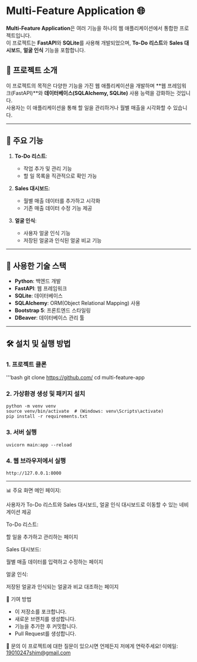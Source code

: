 # Multi-Feature Application 🌐

**Multi-Feature Application**은 여러 기능을 하나의 웹 애플리케이션에서 통합한 프로젝트입니다.  
이 프로젝트는 **FastAPI**와 **SQLite**를 사용해 개발되었으며, **To-Do 리스트**와 **Sales 대시보드**, **얼굴 인식** 기능을 포함합니다.

## 📌 프로젝트 소개

이 프로젝트의 목적은 다양한 기능을 가진 웹 애플리케이션을 개발하며 **웹 프레임워크(FastAPI)**와 **데이터베이스(SQLAlchemy, SQLite)** 사용 능력을 강화하는 것입니다.  
사용자는 이 애플리케이션을 통해 할 일을 관리하거나 월별 매출을 시각화할 수 있습니다.

---

## 🚀 주요 기능

1. **To-Do 리스트**:
   - 작업 추가 및 관리 기능
   - 할 일 목록을 직관적으로 확인 가능

2. **Sales 대시보드**:
   - 월별 매출 데이터를 추가하고 시각화
   - 기존 매출 데이터 수정 기능 제공
  
3. **얼굴 인식**:
   - 사용자 얼굴 인식 기능
   - 저장된 얼굴과 인식된 얼굴 비교 기능

---

## 🔧 사용한 기술 스택

- **Python**: 백엔드 개발
- **FastAPI**: 웹 프레임워크
- **SQLite**: 데이터베이스
- **SQLAlchemy**: ORM(Object Relational Mapping) 사용
- **Bootstrap 5**: 프론트엔드 스타일링
- **DBeaver**: 데이터베이스 관리 툴

---

## 🛠️ 설치 및 실행 방법


### 1. 프로젝트 클론
'''bash
   git clone https://github.com/
   cd multi-feature-app

### 2. 가상환경 생성 및 패키지 설치
    python -m venv venv
    source venv/bin/activate  # (Windows: venv\Scripts\activate)
    pip install -r requirements.txt

### 3. 서버 실행
    uvicorn main:app --reload

### 4. 웹 브라우저에서 실행
    http://127.0.0.1:8000

---

📊 주요 화면
메인 페이지:

사용자가 To-Do 리스트와 Sales 대시보드, 얼굴 인식 대시보드로 이동할 수 있는 네비게이션 제공

To-Do 리스트:

할 일을 추가하고 관리하는 페이지

Sales 대시보드:

월별 매출 데이터를 입력하고 수정하는 페이지

얼굴 인식:

저장된 얼굴과 인식되는 얼굴과 비교 대조하는 페이지

🤝 기여 방법
- 이 저장소를 포크합니다.
- 새로운 브랜치를 생성합니다.
- 기능을 추가한 후 커밋합니다.
- Pull Request를 생성합니다.

📧 문의
 이 프로젝트에 대한 질문이 있으시면 언제든지 저에게 연락주세요!
 이메일: 19010247shim@gmail.com

